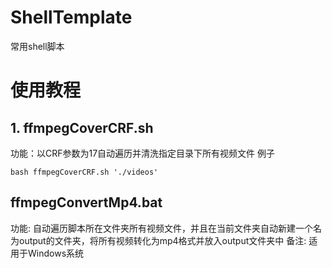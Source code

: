 # ShellTemplate
常用shell脚本

# 使用教程

## 1. ffmpegCoverCRF.sh
功能：以CRF参数为17自动遍历并清洗指定目录下所有视频文件
例子
``` shell
bash ffmpegCoverCRF.sh './videos'
```

## ffmpegConvertMp4.bat
功能: 自动遍历脚本所在文件夹所有视频文件，并且在当前文件夹自动新建一个名为output的文件夹，将所有视频转化为mp4格式并放入output文件夹中
备注: 适用于Windows系统


